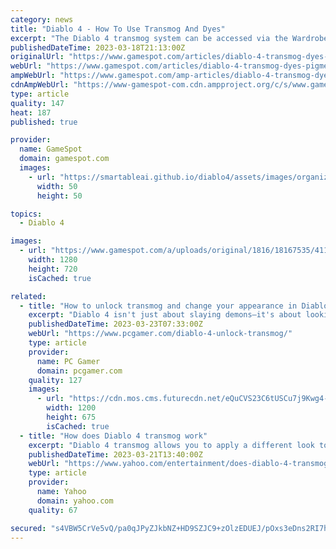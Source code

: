 ```yaml
---
category: news
title: "Diablo 4 - How To Use Transmog And Dyes"
excerpt: "The Diablo 4 transmog system can be accessed via the Wardrobe, which is found in the Kyovashad inn. You'll visit this city early in the campaign. Anyway, given that Kyovashad is the main hub in the ..."
publishedDateTime: 2023-03-18T21:13:00Z
originalUrl: "https://www.gamespot.com/articles/diablo-4-transmog-dyes-pigments-guide/1100-6512474/"
webUrl: "https://www.gamespot.com/articles/diablo-4-transmog-dyes-pigments-guide/1100-6512474/"
ampWebUrl: "https://www.gamespot.com/amp-articles/diablo-4-transmog-dyes-pigments-guide/1100-6512474/"
cdnAmpWebUrl: "https://www-gamespot-com.cdn.ampproject.org/c/s/www.gamespot.com/amp-articles/diablo-4-transmog-dyes-pigments-guide/1100-6512474/"
type: article
quality: 147
heat: 187
published: true

provider:
  name: GameSpot
  domain: gamespot.com
  images:
    - url: "https://smartableai.github.io/diablo4/assets/images/organizations/gamespot.com-50x50.jpg"
      width: 50
      height: 50

topics:
  - Diablo 4

images:
  - url: "https://www.gamespot.com/a/uploads/original/1816/18167535/4114504-diablo4transmogdyespigmentsguide-.jpg"
    width: 1280
    height: 720
    isCached: true

related:
  - title: "How to unlock transmog and change your appearance in Diablo 4"
    excerpt: "Diablo 4 isn't just about slaying demons—it's about looking damn good while doing it. Thankfully, the game has a simple yet effective transmogrification system that lets you apply the appearance of ..."
    publishedDateTime: 2023-03-23T07:33:00Z
    webUrl: "https://www.pcgamer.com/diablo-4-unlock-transmog/"
    type: article
    provider:
      name: PC Gamer
      domain: pcgamer.com
    quality: 127
    images:
      - url: "https://cdn.mos.cms.futurecdn.net/eQuCVS23C6tUSCu7j9Kwg4-1200-80.jpg"
        width: 1200
        height: 675
        isCached: true
  - title: "How does Diablo 4 transmog work"
    excerpt: "Diablo 4 transmog allows you to apply a different look to the armor pieces and items you have equipped, while still retaining the stats and abilities of the originals. This means that if you find an ..."
    publishedDateTime: 2023-03-21T13:40:00Z
    webUrl: "https://www.yahoo.com/entertainment/does-diablo-4-transmog-111108239.html"
    type: article
    provider:
      name: Yahoo
      domain: yahoo.com
    quality: 67

secured: "s4VBW5CrVe5vQ/pa0qJPyZJkbNZ+HD9SZJC9+zOlzEDUEJ/pOxs3eDns2RI7hTtf0wBQuAYpL2xT6MPHG4vDoWLrB8QDS7aG5zJ4wvqWLtIDznyle6k+i3QeEE/WeK99rjW1fpDnVKWdNdBzpDGbH4RtOT1wBZVN9+Y1QaRudOPpUnbJl6V9Rx+IWhA32Kvokf/TtZVKiDpkjAVGrxEgg/Ps6IO8ob2YZZnyUH4ehsZF1FzJsBWC7yrfMUycitaFwc1XeXzFmiz9XVEHvCHhk+n3V9/pjtmCN9G5G/dcCWpXbo7XiTuOsECfTag0z4onYKXdcTN/eJiexgyKSs32ZJKgBmE5G3D2rdNwgi/DDB4=;z0phOcu5foY3qsoJXbkQHg=="
---
```


